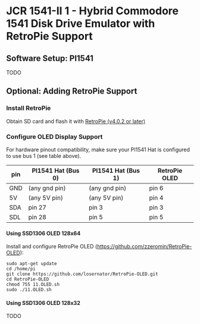 # JCR 1541-II 1 - Hybrid Commodore 1541 Disk Drive Emulator with RetroPie Support

## Software Setup: PI1541

TODO

## Optional: Adding RetroPie Support

### Install RetroPie

Obtain SD card and flash it with [RetroPie (v4.0.2 or later)](https://retropie.org.uk/)

### Configure OLED Display Support

For hardware pinout compatibility, make sure your PI1541 Hat is configured to use bus 1 (see table above).

| pin             | PI1541 Hat (Bus 0) | PI1541 Hat (Bus 1) | RetroPie OLED |
|-----------------|--------------------|--------------------|---------------|
| GND             | (any gnd pin)      | (any gnd pin)      | pin 6         |
| 5V              | (any 5V pin)       | (any 5V pin)       | pin 4         |
| SDA             | pin 27             | pin 3              | pin 3         |
| SDL             | pin 28             | pin 5              | pin 5         |

#### Using SSD1306 OLED 128x64

Install and configure RetroPie OLED (https://github.com/zzeromin/RetroPie-OLED):

    sudo apt-get update
    cd /home/pi
    git clone https://github.com/losernator/RetroPie-OLED.git
    cd RetroPie-OLED
    chmod 755 11.OLED.sh
    sudo ./11.OLED.sh

#### Using SSD1306 OLED 128x32

TODO
